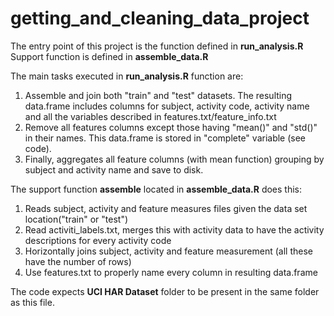 getting_and_cleaning_data_project
=================================

The entry point of this project is the function defined in **run_analysis.R** Support function is defined in **assemble_data.R** 

The main tasks executed in **run_analysis.R** function are:

1. Assemble and join both "train" and "test" datasets. The resulting data.frame includes columns for subject, activity code, activity name and all the variables described in features.txt/feature_info.txt 
2. Remove all features columns except those having "mean()" and "std()" in their names. This data.frame is stored in "complete" variable (see code).
3. Finally, aggregates all feature columns (with mean function) grouping by subject and activity name and save to disk.

The support function **assemble** located in **assemble_data.R** does this:

1. Reads subject, activity and feature measures files given the data set location("train" or "test")
2. Read activiti_labels.txt, merges this with activity data to have the activity descriptions for every activity code
3. Horizontally joins subject, activity and feature measurement (all these have the number of rows)
4. Use features.txt to properly name every column in resulting data.frame

The code expects **UCI HAR Dataset** folder to be present in the same folder as this file.
